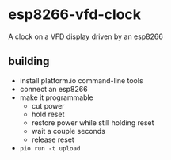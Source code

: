 # esp8266-vfd-clock

A clock on a VFD display driven by an esp8266

## building

- install platform.io command-line tools
- connect an esp8266
- make it programmable
  - cut power
  - hold reset
  - restore power while still holding reset
  - wait a couple seconds
  - release reset
- `pio run -t upload`
